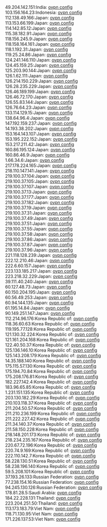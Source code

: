 49.204.142.151:India: [ovpn config](vpn/49_204_142_151.ovpn)  
103.156.164.23:Indonesia: [ovpn config](vpn/103_156_164_23.ovpn)  
112.138.49.166:Japan: [ovpn config](vpn/112_138_49_166.ovpn)  
113.153.66.199:Japan: [ovpn config](vpn/113_153_66_199.ovpn)  
114.142.85.12:Japan: [ovpn config](vpn/114_142_85_12.ovpn)  
115.38.182.91:Japan: [ovpn config](vpn/115_38_182_91.ovpn)  
118.156.245.9:Japan: [ovpn config](vpn/118_156_245_9.ovpn)  
118.158.164.161:Japan: [ovpn config](vpn/118_158_164_161.ovpn)  
118.1.192.31:Japan: [ovpn config](vpn/118_1_192_31.ovpn)  
119.25.24.86:Japan: [ovpn config](vpn/119_25_24_86.ovpn)  
124.241.146.110:Japan: [ovpn config](vpn/124_241_146_110.ovpn)  
124.45.159.25:Japan: [ovpn config](vpn/124_45_159_25.ovpn)  
125.203.90.144:Japan: [ovpn config](vpn/125_203_90_144.ovpn)  
126.1.62.111:Japan: [ovpn config](vpn/126_1_62_111.ovpn)  
126.214.150.229:Japan: [ovpn config](vpn/126_214_150_229.ovpn)  
126.28.235.229:Japan: [ovpn config](vpn/126_28_235_229.ovpn)  
126.46.189.199:Japan: [ovpn config](vpn/126_46_189_199.ovpn)  
126.46.72.170:Japan: [ovpn config](vpn/126_46_72_170.ovpn)  
126.55.83.144:Japan: [ovpn config](vpn/126_55_83_144.ovpn)  
126.76.64.23:Japan: [ovpn config](vpn/126_76_64_23.ovpn)  
133.114.129.15:Japan: [ovpn config](vpn/133_114_129_15.ovpn)  
138.64.96.4:Japan: [ovpn config](vpn/138_64_96_4.ovpn)  
147.192.159.237:Japan: [ovpn config](vpn/147_192_159_237.ovpn)  
14.193.38.202:Japan: [ovpn config](vpn/14_193_38_202.ovpn)  
153.164.143.107:Japan: [ovpn config](vpn/153_164_143_107.ovpn)  
153.195.222.152:Japan: [ovpn config](vpn/153_195_222_152.ovpn)  
153.217.211.42:Japan: [ovpn config](vpn/153_217_211_42.ovpn)  
160.86.195.124:Japan: [ovpn config](vpn/160_86_195_124.ovpn)  
160.86.46.9:Japan: [ovpn config](vpn/160_86_46_9.ovpn)  
1.66.34.6:Japan: [ovpn config](vpn/1_66_34_6.ovpn)  
217.178.224.165:Japan: [ovpn config](vpn/217_178_224_165.ovpn)  
218.110.147.141:Japan: [ovpn config](vpn/218_110_147_141.ovpn)  
219.100.37.104:Japan: [ovpn config](vpn/219_100_37_104.ovpn)  
219.100.37.105:Japan: [ovpn config](vpn/219_100_37_105.ovpn)  
219.100.37.107:Japan: [ovpn config](vpn/219_100_37_107.ovpn)  
219.100.37.13:Japan: [ovpn config](vpn/219_100_37_13.ovpn)  
219.100.37.177:Japan: [ovpn config](vpn/219_100_37_177.ovpn)  
219.100.37.182:Japan: [ovpn config](vpn/219_100_37_182.ovpn)  
219.100.37.19:Japan: [ovpn config](vpn/219_100_37_19.ovpn)  
219.100.37.31:Japan: [ovpn config](vpn/219_100_37_31.ovpn)  
219.100.37.49:Japan: [ovpn config](vpn/219_100_37_49.ovpn)  
219.100.37.51:Japan: [ovpn config](vpn/219_100_37_51.ovpn)  
219.100.37.55:Japan: [ovpn config](vpn/219_100_37_55.ovpn)  
219.100.37.58:Japan: [ovpn config](vpn/219_100_37_58.ovpn)  
219.100.37.86:Japan: [ovpn config](vpn/219_100_37_86.ovpn)  
219.100.37.87:Japan: [ovpn config](vpn/219_100_37_87.ovpn)  
219.100.37.96:Japan: [ovpn config](vpn/219_100_37_96.ovpn)  
221.118.128.239:Japan: [ovpn config](vpn/221_118_128_239.ovpn)  
222.12.210.46:Japan: [ovpn config](vpn/222_12_210_46.ovpn)  
222.6.60.157:Japan: [ovpn config](vpn/222_6_60_157.ovpn)  
223.133.185.217:Japan: [ovpn config](vpn/223_133_185_217.ovpn)  
223.218.32.229:Japan: [ovpn config](vpn/223_218_32_229.ovpn)  
39.111.40.240:Japan: [ovpn config](vpn/39_111_40_240.ovpn)  
60.127.48.73:Japan: [ovpn config](vpn/60_127_48_73.ovpn)  
60.150.204.195:Japan: [ovpn config](vpn/60_150_204_195.ovpn)  
60.56.49.253:Japan: [ovpn config](vpn/60_56_49_253.ovpn)  
60.94.144.135:Japan: [ovpn config](vpn/60_94_144_135.ovpn)  
61.195.14.84:Japan: [ovpn config](vpn/61_195_14_84.ovpn)  
90.149.251.147:Japan: [ovpn config](vpn/90_149_251_147.ovpn)  
112.214.96.176:Korea Republic of: [ovpn config](vpn/112_214_96_176.ovpn)  
118.36.60.63:Korea Republic of: [ovpn config](vpn/118_36_60_63.ovpn)  
119.195.77.128:Korea Republic of: [ovpn config](vpn/119_195_77_128.ovpn)  
121.130.32.224:Korea Republic of: [ovpn config](vpn/121_130_32_224.ovpn)  
121.161.204.168:Korea Republic of: [ovpn config](vpn/121_161_204_168.ovpn)  
122.40.50.37:Korea Republic of: [ovpn config](vpn/122_40_50_37.ovpn)  
125.136.146.10:Korea Republic of: [ovpn config](vpn/125_136_146_10.ovpn)  
125.143.208.179:Korea Republic of: [ovpn config](vpn/125_143_208_179.ovpn)  
14.35.188.140:Korea Republic of: [ovpn config](vpn/14_35_188_140.ovpn)  
175.115.57.130:Korea Republic of: [ovpn config](vpn/175_115_57_130.ovpn)  
175.194.70.84:Korea Republic of: [ovpn config](vpn/175_194_70_84.ovpn)  
175.208.176.81:Korea Republic of: [ovpn config](vpn/175_208_176_81.ovpn)  
182.227.142.4:Korea Republic of: [ovpn config](vpn/182_227_142_4.ovpn)  
183.96.65.85:Korea Republic of: [ovpn config](vpn/183_96_65_85.ovpn)  
1.231.151.135:Korea Republic of: [ovpn config](vpn/1_231_151_135.ovpn)  
203.130.182.29:Korea Republic of: [ovpn config](vpn/203_130_182_29.ovpn)  
210.103.118.37:Korea Republic of: [ovpn config](vpn/210_103_118_37.ovpn)  
211.204.50.57:Korea Republic of: [ovpn config](vpn/211_204_50_57.ovpn)  
211.210.236.199:Korea Republic of: [ovpn config](vpn/211_210_236_199.ovpn)  
211.222.227.42:Korea Republic of: [ovpn config](vpn/211_222_227_42.ovpn)  
211.34.140.37:Korea Republic of: [ovpn config](vpn/211_34_140_37.ovpn)  
211.58.150.228:Korea Republic of: [ovpn config](vpn/211_58_150_228.ovpn)  
218.148.201.173:Korea Republic of: [ovpn config](vpn/218_148_201_173.ovpn)  
218.234.235.167:Korea Republic of: [ovpn config](vpn/218_234_235_167.ovpn)  
220.67.72.196:Korea Republic of: [ovpn config](vpn/220_67_72_196.ovpn)  
220.74.9.169:Korea Republic of: [ovpn config](vpn/220_74_9_169.ovpn)  
222.110.142.7:Korea Republic of: [ovpn config](vpn/222_110_142_7.ovpn)  
58.228.130.51:Korea Republic of: [ovpn config](vpn/58_228_130_51.ovpn)  
58.238.196.140:Korea Republic of: [ovpn config](vpn/58_238_196_140.ovpn)  
59.5.208.101:Korea Republic of: [ovpn config](vpn/59_5_208_101.ovpn)  
37.193.26.133:Russian Federation: [ovpn config](vpn/37_193_26_133.ovpn)  
77.238.154.16:Russian Federation: [ovpn config](vpn/77_238_154_16.ovpn)  
94.245.130.126:Russian Federation: [ovpn config](vpn/94_245_130_126.ovpn)  
178.81.28.5:Saudi Arabia: [ovpn config](vpn/178_81_28_5.ovpn)  
184.22.228.131:Thailand: [ovpn config](vpn/184_22_228_131.ovpn)  
223.204.251.50:Thailand: [ovpn config](vpn/223_204_251_50.ovpn)  
113.173.183.79:Viet Nam: [ovpn config](vpn/113_173_183_79.ovpn)  
118.71.130.95:Viet Nam: [ovpn config](vpn/118_71_130_95.ovpn)  
171.226.137.53:Viet Nam: [ovpn config](vpn/171_226_137_53.ovpn)  
